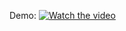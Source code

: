 Demo:
[![Watch the video](https://img.youtube.com/vi/1HseIOIWq2U/maxresdefault.jpg)](https://youtu.be/1HseIOIWq2U?si=U5pt3j7DU3DHU0pe)
